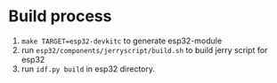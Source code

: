 # Build process

1. `make TARGET=esp32-devkitc` to generate esp32-module
2. run `esp32/components/jerryscript/build.sh` to build jerry script for esp32
3. run `idf.py build` in esp32 directory.

